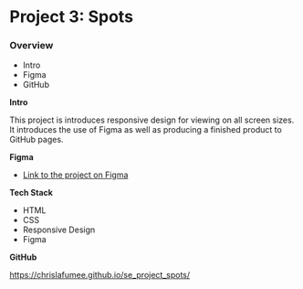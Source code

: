 # Project 3: Spots

### Overview

- Intro
- Figma
- GitHub

**Intro**

This project is introduces responsive design for viewing on all screen sizes. It introduces the use of Figma as well as producing a finished product to GitHub pages.

**Figma**

- [Link to the project on Figma](https://www.figma.com/file/BBNm2bC3lj8QQMHlnqRsga/Sprint-3-Project-%E2%80%94-Spots?type=design&node-id=2%3A60&mode=design&t=afgNFybdorZO6cQo-1)

**Tech Stack**

- HTML
- CSS
- Responsive Design
- Figma

**GitHub**

https://chrislafumee.github.io/se_project_spots/
